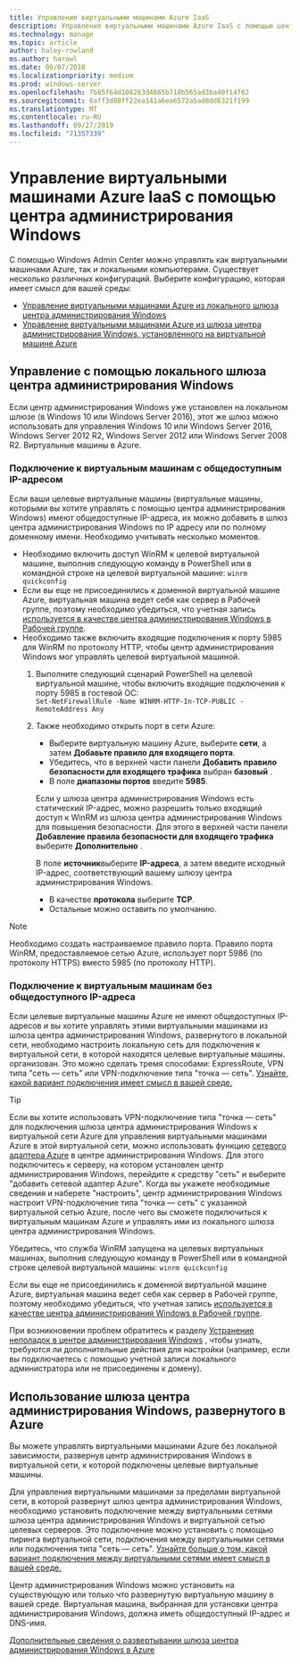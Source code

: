 ```yaml
---
title: Управление виртуальными машинами Azure IaaS
description: Управление виртуальными машинами Azure IaaS с помощью центра администрирования Windows (Project Хонолулу)
ms.technology: manage
ms.topic: article
author: haley-rowland
ms.author: harowl
ms.date: 09/07/2018
ms.localizationpriority: medium
ms.prod: windows-server
ms.openlocfilehash: 7b85f64d108283d4865b718b565ad3ba40f14f02
ms.sourcegitcommit: 6aff3d88ff22ea141a6ea6572a5ad8dd6321f199
ms.translationtype: MT
ms.contentlocale: ru-RU
ms.lasthandoff: 09/27/2019
ms.locfileid: "71357339"
---
```

# <a name="manage-azure-iaas-virtual-machines-with-windows-admin-center"></a>Управление виртуальными машинами Azure IaaS с помощью центра администрирования Windows

С помощью Windows Admin Center можно управлять как виртуальными машинами Azure, так и локальными компьютерами. Существует несколько различных конфигураций. Выберите конфигурацию, которая имеет смысл для вашей среды:
- [Управление виртуальными машинами Azure из локального шлюза центра администрирования Windows](#manage-with-an-on-premises-windows-admin-center-gateway)
- [Управление виртуальными машинами Azure из шлюза центра администрирования Windows, установленного на виртуальной машине Azure](#use-a-windows-admin-center-gateway-deployed-in-azure)

## <a name="manage-with-an-on-premises-windows-admin-center-gateway"></a>Управление с помощью локального шлюза центра администрирования Windows

Если центр администрирования Windows уже установлен на локальном шлюзе (в Windows 10 или Windows Server 2016), этот же шлюз можно использовать для управления Windows 10 или Windows Server 2016, Windows Server 2012 R2, Windows Server 2012 или Windows Server 2008 R2. Виртуальные машины в Azure. 

### <a name="connecting-to-vms-with-a-public-ip"></a>Подключение к виртуальным машинам с общедоступным IP-адресом

Если ваши целевые виртуальные машины (виртуальные машины, которыми вы хотите управлять с помощью центра администрирования Windows) имеют общедоступные IP-адреса, их можно добавить в шлюз центра администрирования Windows по IP адресу или по полному доменному имени. Необходимо учитывать несколько моментов.

- Необходимо включить доступ WinRM к целевой виртуальной машине, выполнив следующую команду в PowerShell или в командной строке на целевой виртуальной машине: `winrm quickconfig`
- Если вы еще не присоединились к доменной виртуальной машине Azure, виртуальная машина ведет себя как сервер в Рабочей группе, поэтому необходимо убедиться, что учетная запись [используется в качестве центра администрирования Windows в Рабочей группе](../support/troubleshooting.md#using-windows-admin-center-in-a-workgroup).
- Необходимо также включить входящие подключения к порту 5985 для WinRM по протоколу HTTP, чтобы центр администрирования Windows мог управлять целевой виртуальной машиной.
  1. Выполните следующий сценарий PowerShell на целевой виртуальной машине, чтобы включить входящие подключения к порту 5985 в гостевой ОС:   
     `Set-NetFirewallRule -Name WINRM-HTTP-In-TCP-PUBLIC -RemoteAddress Any`

  2. Также необходимо открыть порт в сети Azure:

     - Выберите виртуальную машину Azure, выберите **сети**, а затем **Добавьте правило для входящего порта**. 
     - Убедитесь, что в верхней части панели **Добавить правило безопасности для входящего трафика** выбран **базовый** .
     - В поле **диапазоны портов** введите **5985**.
    
     Если у шлюза центра администрирования Windows есть статический IP-адрес, можно разрешить только входящий доступ к WinRM из шлюза центра администрирования Windows для повышения безопасности.
     Для этого в верхней части панели **Добавление правила безопасности для входящего трафика** выберите **Дополнительно** .

     В поле **источник**выберите **IP-адреса**, а затем введите исходный IP-адрес, соответствующий вашему шлюзу центра администрирования Windows.

     - В качестве **протокола** выберите **TCP**.
     - Остальные можно оставить по умолчанию.

> [!NOTE]
> Необходимо создать настраиваемое правило порта. Правило порта WinRM, предоставляемое сетью Azure, использует порт 5986 (по протоколу HTTPS) вместо 5985 (по протоколу HTTP). 

### <a name="connecting-to-vms-without-a-public-ip"></a>Подключение к виртуальным машинам без общедоступного IP-адреса

Если целевые виртуальные машины Azure не имеют общедоступных IP-адресов и вы хотите управлять этими виртуальными машинами из шлюза центра администрирования Windows, развернутого в локальной сети, необходимо настроить локальную сеть для подключения к виртуальной сети, в которой находятся целевые виртуальные машины. организован. Это можно сделать тремя способами: ExpressRoute, VPN типа "сеть — сеть" или VPN-подключение типа "точка — сеть". [Узнайте, какой вариант подключения имеет смысл в вашей среде.](https://docs.microsoft.com/azure/vpn-gateway/vpn-gateway-plan-design) 

>[!TIP]
>Если вы хотите использовать VPN-подключение типа "точка — сеть" для подключения шлюза центра администрирования Windows к виртуальной сети Azure для управления виртуальными машинами Azure в этой виртуальной сети, можно использовать функцию [сетевого адаптера Azure](https://aka.ms/WACNetworkAdapter) в центре администрирования Windows. Для этого подключитесь к серверу, на котором установлен центр администрирования Windows, перейдите к средству "сеть" и выберите "добавить сетевой адаптер Azure". Когда вы укажете необходимые сведения и наберете "настроить", центр администрирования Windows настроит VPN-подключение типа "точка — сеть" с указанной виртуальной сетью Azure, после чего вы сможете подключиться к виртуальным машинам Azure и управлять ими из локального шлюза центра администрирования Windows.

Убедитесь, что служба WinRM запущена на целевых виртуальных машинах, выполнив следующую команду в PowerShell или в командной строке целевой виртуальной машины: `winrm quickconfig`

Если вы еще не присоединились к доменной виртуальной машине Azure, виртуальная машина ведет себя как сервер в Рабочей группе, поэтому необходимо убедиться, что учетная запись [используется в качестве центра администрирования Windows в Рабочей группе](../support/troubleshooting.md#using-windows-admin-center-in-a-workgroup).

При возникновении проблем обратитесь к разделу [Устранение неполадок в центре администрирования Windows](../support/troubleshooting.md) , чтобы узнать, требуются ли дополнительные действия для настройки (например, если вы подключаетесь с помощью учетной записи локального администратора или не присоединены к домену).

## <a name="use-a-windows-admin-center-gateway-deployed-in-azure"></a>Использование шлюза центра администрирования Windows, развернутого в Azure

Вы можете управлять виртуальными машинами Azure без локальной зависимости, развернув центр администрирования Windows в виртуальной сети, к которой подключены целевые виртуальные машины. 

Для управления виртуальными машинами за пределами виртуальной сети, в которой развернут шлюз центра администрирования Windows, необходимо установить подключение между виртуальными сетями шлюза центра администрирования Windows и виртуальной сетью целевых серверов. Это подключение можно установить с помощью пиринга виртуальной сети, подключения между виртуальными сетями или подключения типа "сеть — сеть". [Узнайте больше о том, какой вариант подключения между виртуальными сетями имеет смысл в вашей среде.](https://docs.microsoft.com/azure/vpn-gateway/vpn-gateway-howto-vnet-vnet-resource-manager-portal)

Центр администрирования Windows можно установить на существующую или только что развернутую виртуальную машину в вашей среде. Виртуальная машина, выбранная для установки центра администрирования Windows, должна иметь общедоступный IP-адрес и DNS-имя.

[Дополнительные сведения о развертывании шлюза центра администрирования Windows в Azure](deploy-wac-in-azure.md)